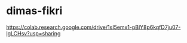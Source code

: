 # dimas-fikri
https://colab.research.google.com/drive/1sI5emx1-pBlY8p6kqfD7ju07-lgLCHsv?usp=sharing
